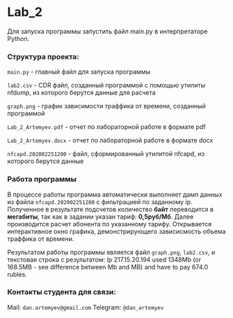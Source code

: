 # Lab_2

Для запуска программы запустить файл main.py в интерпретаторе Python.

### Структура проекта:

`main.py` - главный файл для запуска программы

`lab2.csv` - CDR файл, созданный программой с помощью утилиты nfdump, из которого берутся данные для расчета

`graph.png` - график зависимости траффика от времени, созданный программой

`Lab_2_Artemyev.pdf` - отчет по лабораторной работе в формате pdf

`Lab_2_Artemyev.docx` - отчет по лабораторной работе в формате docx

`nfcapd.202002251200` - файл, сформированный утилитой nfcapd, из которого берутся данные


### Работа программы
В процессе работы программа автоматически выполняет дамп данных из файла `nfcapd.202002251200` с фильтрацией по заданному ip. Полученное в результате подсчетов количество **байт** переводится в **мегабиты**, так как в задании указан тариф: **0,5руб/Мб**. Далее производится расчет абонента по указанному тарифу. Открывается интерактивное окно графика, демонстрирующего зависисмость объема траффика от времени.

Результатом работы программы является файл `graph.png`, `lab2.csv`, и текстовая строка с результатом:
	Ip 217.15.20.194 used 1348Mb (or 168.5MB - see difference between Mb and MB) and have to pay 674.0 rubles.


### Контакты студента для связи:
Mail: `dan.artemyev@gmail.com`
Telegram: `@dan_artemyev`
